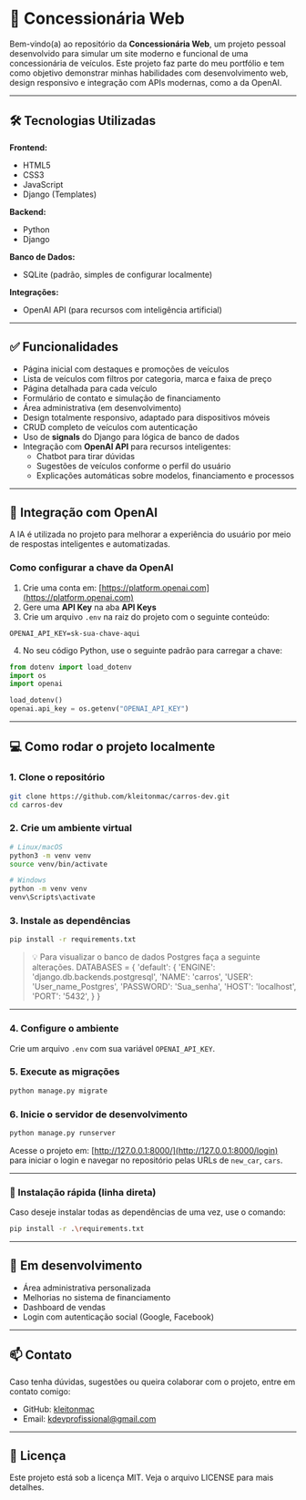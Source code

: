 
# 🚗 Concessionária Web

Bem-vindo(a) ao repositório da **Concessionária Web**, um projeto pessoal desenvolvido para simular um site moderno e funcional de uma concessionária de veículos. Este projeto faz parte do meu portfólio e tem como objetivo demonstrar minhas habilidades com desenvolvimento web, design responsivo e integração com APIs modernas, como a da OpenAI.

---

## 🛠️ Tecnologias Utilizadas

**Frontend:**
- HTML5  
- CSS3  
- JavaScript  
- Django (Templates)

**Backend:**
- Python  
- Django

**Banco de Dados:**
- SQLite (padrão, simples de configurar localmente)

**Integrações:**
- OpenAI API (para recursos com inteligência artificial)

---

## ✅ Funcionalidades

- Página inicial com destaques e promoções de veículos  
- Lista de veículos com filtros por categoria, marca e faixa de preço  
- Página detalhada para cada veículo  
- Formulário de contato e simulação de financiamento  
- Área administrativa (em desenvolvimento)  
- Design totalmente responsivo, adaptado para dispositivos móveis  
- CRUD completo de veículos com autenticação  
- Uso de **signals** do Django para lógica de banco de dados  
- Integração com **OpenAI API** para recursos inteligentes:
  - Chatbot para tirar dúvidas
  - Sugestões de veículos conforme o perfil do usuário
  - Explicações automáticas sobre modelos, financiamento e processos

---

## 🤖 Integração com OpenAI

A IA é utilizada no projeto para melhorar a experiência do usuário por meio de respostas inteligentes e automatizadas.

### Como configurar a chave da OpenAI

1. Crie uma conta em: [https://platform.openai.com](https://platform.openai.com)
2. Gere uma **API Key** na aba **API Keys**
3. Crie um arquivo `.env` na raiz do projeto com o seguinte conteúdo:

```env
OPENAI_API_KEY=sk-sua-chave-aqui
```

4. No seu código Python, use o seguinte padrão para carregar a chave:

```python
from dotenv import load_dotenv
import os
import openai

load_dotenv()
openai.api_key = os.getenv("OPENAI_API_KEY")
```

---

## 💻 Como rodar o projeto localmente

### 1. Clone o repositório

```bash
git clone https://github.com/kleitonmac/carros-dev.git
cd carros-dev
```

### 2. Crie um ambiente virtual

```bash
# Linux/macOS
python3 -m venv venv
source venv/bin/activate

# Windows
python -m venv venv
venv\Scripts\activate
```

### 3. Instale as dependências

```bash
pip install -r requirements.txt
```

> 💡 Para visualizar o banco de dados Postgres faça a seguinte alterações.
> DATABASES = {
    'default': {
        'ENGINE': 'django.db.backends.postgresql',
        'NAME': 'carros',
        'USER': 'User_name_Postgres',
        'PASSWORD': 'Sua_senha',
        'HOST': 'localhost',
        'PORT': '5432',
    }
}

---

### 4. Configure o ambiente

Crie um arquivo `.env` com sua variável `OPENAI_API_KEY`.

### 5. Execute as migrações

```bash
python manage.py migrate
```

### 6. Inicie o servidor de desenvolvimento

```bash
python manage.py runserver
```

Acesse o projeto em: [http://127.0.0.1:8000/](http://127.0.0.1:8000/login) para iniciar o login e navegar no repositório pelas URLs de `new_car`, `cars`.

---

### 🔽 Instalação rápida (linha direta)

Caso deseje instalar todas as dependências de uma vez, use o comando:

```bash
pip install -r .\requirements.txt
```

---

## 🚀 Em desenvolvimento

- Área administrativa personalizada  
- Melhorias no sistema de financiamento  
- Dashboard de vendas  
- Login com autenticação social (Google, Facebook)

---

## 📫 Contato

Caso tenha dúvidas, sugestões ou queira colaborar com o projeto, entre em contato comigo:

- GitHub: [kleitonmac](https://github.com/kleitonmac)
- Email: kdevprofissional@gmail.com

---

## 📝 Licença

Este projeto está sob a licença MIT. Veja o arquivo LICENSE para mais detalhes.
